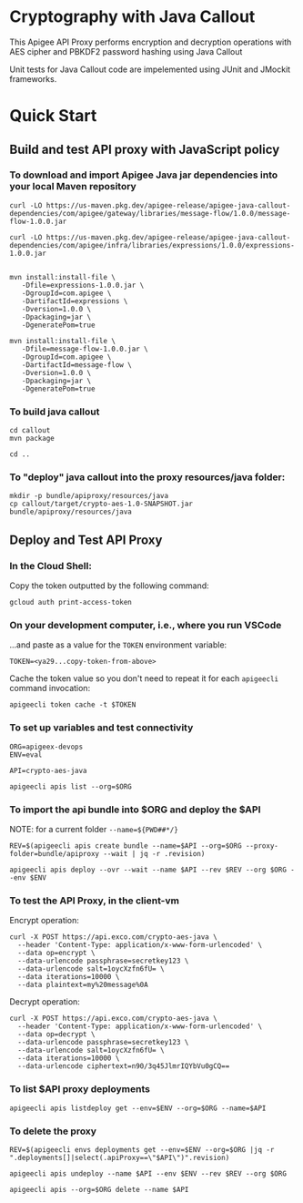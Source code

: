 # Cryptography with Java Callout

This Apigee API Proxy performs encryption and decryption operations with AES cipher and PBKDF2 password hashing using Java Callout

Unit tests for Java Callout code are impelemented using JUnit and JMockit frameworks.




# Quick Start

## Build and test API proxy with JavaScript policy



### To download and import Apigee Java jar dependencies into your local Maven repository


```
curl -LO https://us-maven.pkg.dev/apigee-release/apigee-java-callout-dependencies/com/apigee/gateway/libraries/message-flow/1.0.0/message-flow-1.0.0.jar

curl -LO https://us-maven.pkg.dev/apigee-release/apigee-java-callout-dependencies/com/apigee/infra/libraries/expressions/1.0.0/expressions-1.0.0.jar


mvn install:install-file \
   -Dfile=expressions-1.0.0.jar \
   -DgroupId=com.apigee \
   -DartifactId=expressions \
   -Dversion=1.0.0 \
   -Dpackaging=jar \
   -DgeneratePom=true

mvn install:install-file \
   -Dfile=message-flow-1.0.0.jar \
   -DgroupId=com.apigee \
   -DartifactId=message-flow \
   -Dversion=1.0.0 \
   -Dpackaging=jar \
   -DgeneratePom=true
```



### To build java callout
```
cd callout
mvn package

cd ..
```

### To "deploy" java callout into the proxy resources/java folder:

```
mkdir -p bundle/apiproxy/resources/java
cp callout/target/crypto-aes-1.0-SNAPSHOT.jar bundle/apiproxy/resources/java
```


## Deploy and Test API Proxy

### In the Cloud Shell:

Copy the token outputted by the following command:
```
gcloud auth print-access-token
```

### On your development computer, i.e., where you run VSCode

...and paste as a value for the `TOKEN` environment variable:
```
TOKEN=<ya29...copy-token-from-above>
```

Cache the token value so you don't need to repeat it for each `apigeecli` command invocation:
```
apigeecli token cache -t $TOKEN
```

### To set up variables and test connectivity
```
ORG=apigeex-devops
ENV=eval

API=crypto-aes-java

apigeecli apis list --org=$ORG
```


### To import the api bundle into $ORG and deploy the $API

NOTE: for a current folder `--name=${PWD##*/}`


```
REV=$(apigeecli apis create bundle --name=$API --org=$ORG --proxy-folder=bundle/apiproxy --wait | jq -r .revision)

apigeecli apis deploy --ovr --wait --name $API --rev $REV --org $ORG --env $ENV
```



### To test the API Proxy, in the client-vm

Encrypt operation:
```
curl -X POST https://api.exco.com/crypto-aes-java \
  --header 'Content-Type: application/x-www-form-urlencoded' \
  --data op=encrypt \
  --data-urlencode passphrase=secretkey123 \
  --data-urlencode salt=1oycXzfn6fU= \
  --data iterations=10000 \
  --data plaintext=my%20message%0A
```


Decrypt operation:
```
curl -X POST https://api.exco.com/crypto-aes-java \
  --header 'Content-Type: application/x-www-form-urlencoded' \
  --data op=decrypt \
  --data-urlencode passphrase=secretkey123 \
  --data-urlencode salt=1oycXzfn6fU= \
  --data iterations=10000 \
  --data-urlencode ciphertext=n90/3q45JlmrIQYbVu0gCQ==
```


### To list $API proxy deployments
```
apigeecli apis listdeploy get --env=$ENV --org=$ORG --name=$API
```

### To delete the proxy

```
REV=$(apigeecli envs deployments get --env=$ENV --org=$ORG |jq -r ".deployments[]|select(.apiProxy==\"$API\")".revision)

apigeecli apis undeploy --name $API --env $ENV --rev $REV --org $ORG

apigeecli apis --org=$ORG delete --name $API
```
